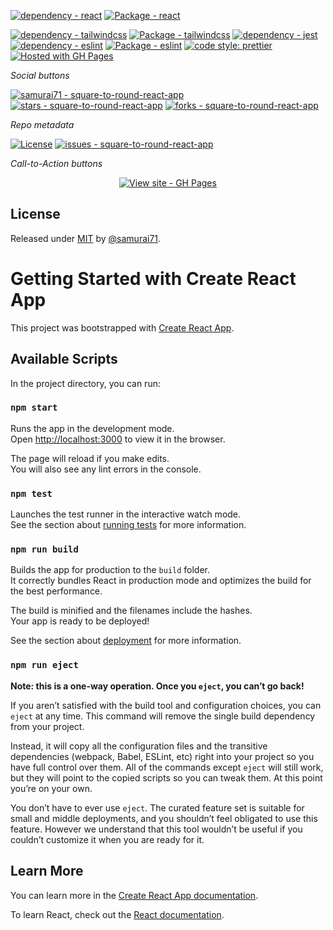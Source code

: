 [![dependency - react](https://img.shields.io/badge/dependency-react-blue)](https://www.npmjs.com/package/react)
[![Package - react](https://img.shields.io/github/package-json/dependency-version/samurai71/square-to-round-react-app/react?color=blue)](https://www.npmjs.com/package/react)

[![dependency - tailwindcss](https://img.shields.io/badge/dependency-tailwindcss-blue)](https://www.npmjs.com/package/tailwindcss)
[![Package - tailwindcss](https://img.shields.io/github/package-json/dependency-version/samurai71/square-to-round-react-app/dev/tailwindcss?color=blue)](https://www.npmjs.com/package/tailwindcss)
[![dependency - jest](https://img.shields.io/badge/dependency-jest-blue)](https://www.npmjs.com/package/jest)
[![dependency - eslint](https://img.shields.io/badge/dependency-eslint-blue)](https://www.npmjs.com/package/eslint)
[![Package - eslint](https://img.shields.io/github/package-json/dependency-version/samurai71/square-to-round-react-app/dev/eslint?color=blue)](https://www.npmjs.com/package/eslint)
[![code style: prettier](https://img.shields.io/badge/code_style-prettier-ff69b4.svg?style=flat-square)](https://github.com/prettier/prettier)
[![Hosted with GH Pages](https://img.shields.io/badge/Hosted_with-GitHub_Pages-blue?logo=github&logoColor=white)](https://pages.github.com/ 'Go to GitHub Pages homepage')

_Social buttons_

[![samurai71 - square-to-round-react-app](https://img.shields.io/static/v1?label=samurai71&message=my-square-to-round-app&color=blue&logo=github)](https://github.com/samurai71/my-square-to-round-app 'Go to GitHub repo')
[![stars - square-to-round-react-app](https://img.shields.io/github/stars/samurai71/square-to-round-react-app?style=social)](https://github.com/samurai71/my-square-to-round-app)
[![forks - square-to-round-react-app](https://img.shields.io/github/forks/samurai71/square-to-round-react-app?style=social)](https://github.com/samurai71/my-square-to-round-app)

_Repo metadata_

<!-- [![GitHub tag](https://img.shields.io/github/tag/samurai71/square-to-round-react-app?include_prereleases=&sort=semver&color=blue)](https://github.com/samurai71/square-to-round-react-app/releases/) -->

[![License](https://img.shields.io/badge/License-MIT-blue)](#license)
[![issues - square-to-round-react-app](https://img.shields.io/github/issues/samurai71/square-to-round-react-app)](https://github.com/samurai71/square-to-round-react-app/issues)

_Call-to-Action buttons_

<div align="center">

[![View site - GH Pages](https://img.shields.io/badge/View_site-GH_Pages-2ea44f?style=for-the-badge)](https://samurai71.github.io/my-square-to-round-app/)

</div>

## License

Released under [MIT](/LICENSE) by [@samurai71](https://github.com/samurai71).

# Getting Started with Create React App

This project was bootstrapped with [Create React App](https://github.com/facebook/create-react-app).

## Available Scripts

In the project directory, you can run:

### `npm start`

Runs the app in the development mode.\
Open [http://localhost:3000](http://localhost:3000) to view it in the browser.

The page will reload if you make edits.\
You will also see any lint errors in the console.

### `npm test`

Launches the test runner in the interactive watch mode.\
See the section about [running tests](https://facebook.github.io/create-react-app/docs/running-tests) for more information.

### `npm run build`

Builds the app for production to the `build` folder.\
It correctly bundles React in production mode and optimizes the build for the best performance.

The build is minified and the filenames include the hashes.\
Your app is ready to be deployed!

See the section about [deployment](https://facebook.github.io/create-react-app/docs/deployment) for more information.

### `npm run eject`

**Note: this is a one-way operation. Once you `eject`, you can’t go back!**

If you aren’t satisfied with the build tool and configuration choices, you can `eject` at any time. This command will remove the single build dependency from your project.

Instead, it will copy all the configuration files and the transitive dependencies (webpack, Babel, ESLint, etc) right into your project so you have full control over them. All of the commands except `eject` will still work, but they will point to the copied scripts so you can tweak them. At this point you’re on your own.

You don’t have to ever use `eject`. The curated feature set is suitable for small and middle deployments, and you shouldn’t feel obligated to use this feature. However we understand that this tool wouldn’t be useful if you couldn’t customize it when you are ready for it.

## Learn More

You can learn more in the [Create React App documentation](https://facebook.github.io/create-react-app/docs/getting-started).

To learn React, check out the [React documentation](https://reactjs.org/).
